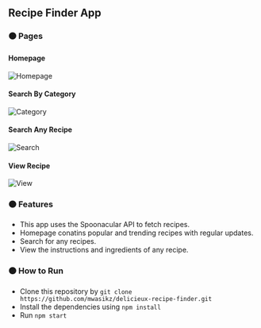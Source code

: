 ##  Recipe Finder App
### :orange_circle: Pages
#### Homepage
![Homepage](https://user-images.githubusercontent.com/74035623/172040306-ee22612a-a3aa-4aaf-970a-364d2a7d1698.png)

#### Search By Category

![Category](https://user-images.githubusercontent.com/74035623/172040310-890739d5-0c4e-416a-b640-75466221a521.png)

#### Search Any Recipe
![Search](https://user-images.githubusercontent.com/74035623/172040318-7a555919-9998-489e-ad32-ed6298a73c38.png)

#### View Recipe
![View](https://user-images.githubusercontent.com/74035623/172040330-ece12a40-ecfd-4f8f-ba2b-a59cbe6e0202.png)

### :orange_circle: Features
- This app uses the Spoonacular API to fetch recipes.
- Homepage conatins popular and trending recipes with regular updates.
- Search for any recipes.
- View the instructions and ingredients of any recipe.

### :orange_circle: How to Run
- Clone this repository by `git clone https://github.com/mwasikz/delicieux-recipe-finder.git `
- Install the dependencies using `npm install`
- Run `npm start`
